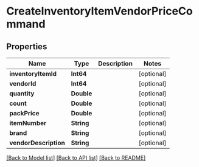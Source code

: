 # CreateInventoryItemVendorPriceCommand

## Properties
Name | Type | Description | Notes
------------ | ------------- | ------------- | -------------
**inventoryItemId** | **Int64** |  | [optional] 
**vendorId** | **Int64** |  | [optional] 
**quantity** | **Double** |  | [optional] 
**count** | **Double** |  | [optional] 
**packPrice** | **Double** |  | [optional] 
**itemNumber** | **String** |  | [optional] 
**brand** | **String** |  | [optional] 
**vendorDescription** | **String** |  | [optional] 

[[Back to Model list]](../README.md#documentation-for-models) [[Back to API list]](../README.md#documentation-for-api-endpoints) [[Back to README]](../README.md)


